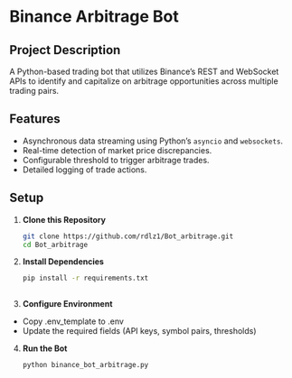 # Binance Arbitrage Bot

## Project Description
A Python-based trading bot that utilizes Binance’s REST and WebSocket APIs to identify and capitalize on arbitrage opportunities across multiple trading pairs.

## Features
- Asynchronous data streaming using Python’s `asyncio` and `websockets`.  
- Real-time detection of market price discrepancies.  
- Configurable threshold to trigger arbitrage trades.  
- Detailed logging of trade actions.  

## Setup

1. **Clone this Repository**  
   ```bash
   git clone https://github.com/rdlz1/Bot_arbitrage.git
   cd Bot_arbitrage

2. **Install Dependencies**  
   ```bash
   pip install -r requirements.txt
    
3. **Configure Environment**  
- Copy .env_template to .env
- Update the required fields (API keys, symbol pairs, thresholds)

4. **Run the Bot**  
   ```bash
   python binance_bot_arbitrage.py